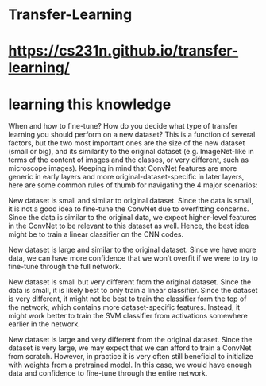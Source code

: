 # Transfer-Learning
# https://cs231n.github.io/transfer-learning/

# learning this knowledge

When and how to fine-tune? How do you decide what type of transfer learning you should perform on a new dataset? This is a function of several factors, but the two most important ones are the size of the new dataset (small or big), and its similarity to the original dataset (e.g. ImageNet-like in terms of the content of images and the classes, or very different, such as microscope images). Keeping in mind that ConvNet features are more generic in early layers and more original-dataset-specific in later layers, here are some common rules of thumb for navigating the 4 major scenarios:

New dataset is small and similar to original dataset. Since the data is small, it is not a good idea to fine-tune the ConvNet due to overfitting concerns.
Since the data is similar to the original data, we expect higher-level features in the ConvNet to be relevant to this dataset as well. Hence, the best idea
might be to train a linear classifier on the CNN codes.

New dataset is large and similar to the original dataset. Since we have more data, we can have more confidence that we won’t overfit if we were to try to 
fine-tune through the full network.

New dataset is small but very different from the original dataset. Since the data is small, it is likely best to only train a linear classifier. Since the
dataset is very different, it might not be best to train the classifier form the top of the network, which contains more dataset-specific features. 
Instead, it might work better to train the SVM classifier from activations somewhere earlier in the network.

New dataset is large and very different from the original dataset. Since the dataset is very large, we may expect that we can afford to train a ConvNet
from scratch. However, in practice it is very often still beneficial to initialize with weights from a pretrained model. In this case, we would have enough
data and confidence to fine-tune through the entire network.

